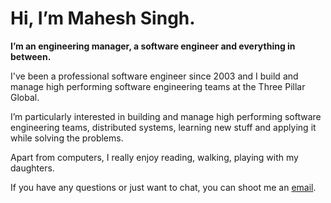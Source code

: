# Hi, I’m Mahesh Singh.

**I’m an engineering manager, a software engineer and everything in between.**

I've been a professional software engineer since 2003 and I build and manage high performing software engineering teams at the Three Pillar Global.

I’m particularly interested in building and manage high performing software engineering teams, distributed systems, learning new stuff and applying it while solving the problems.

Apart from computers, I really enjoy reading, walking, playing with my daughters.

If you have any questions or just want to chat, you can shoot me an [email](mailto:singh.mahesh@gmail.com).